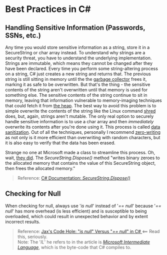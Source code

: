 # Best Practices in C#

## Handling Sensitive Information (Passwords, SSNs, etc.)
Any time you would store sensitive information as a string, store it in a SecureString or char array instead. 
To understand why strings are a security threat, you have to understand the underlying implementation. 
Strings are immutable, which means they cannot be changed after they have been declared. 
Every time you perform some string-altering process on a string, C# just creates a new string and returns that. 
The previous string is still sitting in memory until the the [garbage collector](https://docs.microsoft.com/en-us/dotnet/standard/garbage-collection/fundamentals) frees it,
marking it as safe to be overwritten. But that's the thing - the sensitive contents of the string aren't overwritten until that memory is used for something else. 
The sensitive contents of the string continue to sit in memory, leaving that information vulnerable to memory-imaging techniques that could fetch it from [the heap](https://icarus.cs.weber.edu/~dab/cs1410/textbook/4.Pointers/memory.html).
The best way to avoid this problem is to simple overwrite the contents of the string like the Linux command [shred](https://en.wikipedia.org/wiki/Shred_(Unix)) does, but, again, strings aren't mutable.
The only real option to securely handle sensitive information is to use a char array and then _immediately_ overwrite its contents after you're done using it.
This process is called [data sanitization](https://www.lifewire.com/data-sanitization-methods-2626133). Out of all the techniques, personally I recommend [zero-writing](https://www.lifewire.com/data-sanitization-methods-2626133#write-zero)
as not only is it more efficient than overwriting with random characters, but it is also easy to verify that the data has been erased. <br />

Strange no one at Microsoft made a class to streamline this process. Oh, wait, [they did](https://docs.microsoft.com/en-us/dotnet/api/system.security.securestring?view=net-5.0).
The _SecureString.Dispose()_ method "writes binary zeroes to the allocated memory that contains the value of this SecureString object, then frees the allocated memory."  <br />
> Reference: [C# Documentation: _SecureString.Dispose()_](https://docs.microsoft.com/en-us/dotnet/api/system.security.securestring.dispose?view=net-5.0#remarks)

## Checking for Null
When checking for null, always use '_is null_' instead of '_== null_' because '_== null_' has more overhead (is less efficient) and is susceptible to being overloaded,
which could result in unexpected behavior and by extent incorrect results.
> Reference: [Jax's Code Hole: "_is null_" Versus "_== null_" in C# ](https://www.gullberg.tk/blog/is-null-versus-null-in-c/) <== Read this, seriously. <br />
> Note: The '_IL_' he refers to in the article is [_Microsoft Intermediate Language_](https://en.wikipedia.org/wiki/Common_Intermediate_Language), which is the byte-code that C# compiles to.
